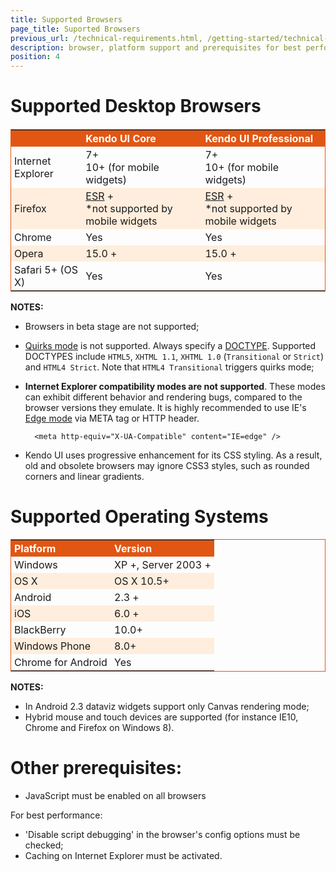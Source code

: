 ```yaml
---
title: Supported Browsers
page_title: Suported Browsers
previous_url: /technical-requirements.html, /getting-started/technical-requirements
description: browser, platform support and prerequisites for best performance when working with Kendo UI.
position: 4
---
```


<style scoped>
    .stripes
    {
        border: 1px solid #E15613;
        border-collapse: collapse;
    }
    .stripes th
    {
        background: #E15613;
        color: #fff;
    }
    .stripes tr:nth-child(2n+1) td
    {
        background: #fed;
    }

    .stripes th,
    .stripes td
    {
        padding: 3px 5px;
        text-align: left;
    }
</style>

# Supported Desktop Browsers

<table class="devices-platforms stripes" style="margin-top: 1.2em;">
   <tbody>
        <tr>
            <th class="browsers" style="width: 120px"></th>
            <th class="browsers" style="width: 220px">Kendo UI Core</th>
            <th class="browsers" style="width: 220px">Kendo UI Professional</th>
        </tr>
        <tr>
           <td><span class="ie"></span>Internet Explorer</td>
           <td>7+<br/>10+ (for mobile widgets)</td>
           <td>7+<br/>10+ (for mobile widgets)</td>
        </tr>
        <tr>
            <td><span class="firefox"></span>Firefox</td>
            <td><a href="http://www.mozilla.org/en-US/firefox/organizations/">ESR</a> +<br/>*not supported by mobile widgets</td>
            <td><a href="http://www.mozilla.org/en-US/firefox/organizations/">ESR</a> +<br/>*not supported by mobile widgets</td>
        </tr>
        <tr>
            <td><span class="chrome"></span>Chrome</td>
            <td>Yes</td>
            <td>Yes</td>
        </tr>
        <tr>
            <td><span class="opera"></span>Opera</td>
            <td>15.0 +</td>
            <td>15.0 +</td>
        </tr>
        <tr>
            <td><span class="safari"></span>Safari 5+ (OS X)</td>
            <td>Yes</td>
            <td>Yes</td>
        </tr>
    </tbody>
</table>

**NOTES:**

* Browsers in beta stage are not supported;
* [Quirks mode](http://www.quirksmode.org/css/quirksmode.html) is not supported. Always specify a [DOCTYPE](http://reference.sitepoint.com/html/doctypes). Supported DOCTYPES include `HTML5`, `XHTML 1.1`, `XHTML 1.0` (`Transitional` or `Strict`) and `HTML4 Strict`.
Note that `HTML4 Transitional` triggers quirks mode;
* **Internet Explorer compatibility modes are not supported**. These modes can exhibit different behavior and rendering bugs, compared to the browser versions they emulate.
It is highly recommended to use IE's [Edge mode](http://blogs.msdn.com/b/ie/archive/2010/06/16/ie-s-compatibility-features-for-site-developers.aspx) via META tag or HTTP header.

        <meta http-equiv="X-UA-Compatible" content="IE=edge" />

* Kendo UI uses progressive enhancement for its CSS styling. As a result, old and obsolete browsers may ignore CSS3 styles, such as rounded corners and linear gradients.

# Supported Operating Systems

<table class="devices-platforms stripes" style="margin-top: 1.2em;">
    <tr>
        <th class="platform">Platform</th>
        <th class="platform-version">Version</th>
    </tr>
    <tr>
        <td style="width: 150px;"><span class="windows"></span>Windows</td>
        <td>XP +, Server 2003 +</td>
    </tr>
    <tr>
        <td><span class="mac"></span> OS X</td>
        <td>OS X 10.5+</td>
    </tr>
    <tr>
        <td><span class="android"></span> Android</td>
        <td>2.3 +</td>
    </tr>
    <tr>
        <td><span class="ios"></span> iOS</td>
        <td>6.0 +</td>
    </tr>
    <tr>
        <td><span class="blackberry"></span>BlackBerry</td>
        <td>10.0+</td>
    </tr>
    <tr>
        <td><span class="winphone"></span>Windows Phone</td>
        <td>8.0+</td>
    </tr>
     <tr>
        <td><span class="chrome"></span>Chrome for Android</td>
        <td>Yes</td>
    </tr>
</table>

**NOTES:**

* In Android 2.3 dataviz widgets support only Canvas rendering mode;
* Hybrid mouse and touch devices are supported (for instance IE10, Chrome and Firefox on Windows 8).

# Other prerequisites:

* JavaScript must be enabled on all browsers

For best performance:

* 'Disable script debugging' in the browser's config options must be checked;
* Caching on Internet Explorer must be activated.
